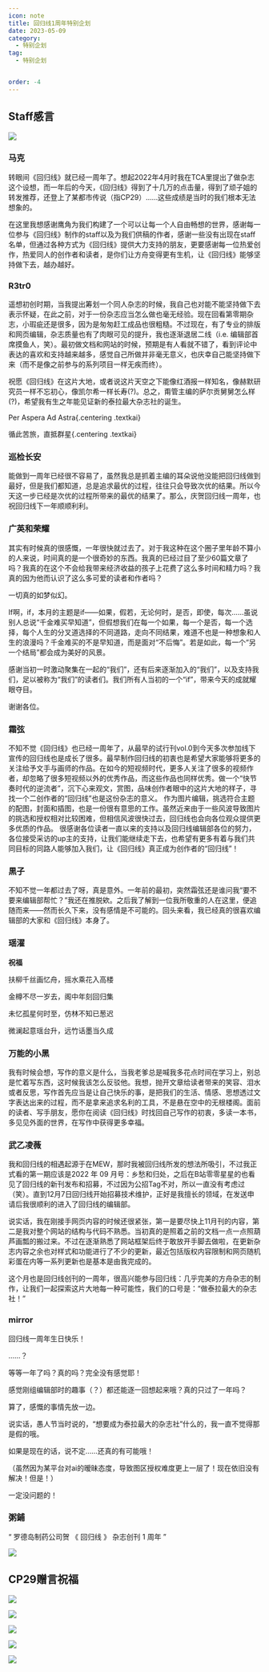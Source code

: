 ```yaml
---
icon: note
title: 回归线1周年特别企划
date: 2023-05-09
category:
  - 特别企划
tag:
  - 特别企划


order: -4
---
```

<!-- more -->

## Staff感言

![](./res/interview/topic1.webp)

### **马克**

转眼间《回归线》就已经一周年了。想起2022年4月时我在TCA里提出了做杂志这个设想，而一年后的今天，《回归线》得到了十几万的点击量，得到了顽子姐的转发推荐，还登上了某都市传说（指CP29）……这些成绩是当时的我们根本无法想象的。

在这里我想感谢鹰角为我们构建了一个可以让每一个人自由畅想的世界，感谢每一位参与《回归线》制作的staff以及为我们供稿的作者，感谢一些没有出现在staff名单，但通过各种方式为《回归线》提供大力支持的朋友，更要感谢每一位热爱创作，热爱同人的创作者和读者，是你们让方舟变得更有生机，让《回归线》能够坚持做下去，越办越好。

### **R3tr0**

遥想初创时期，当我提出筹划一个同人杂志的时候，我自己也对能不能坚持做下去表示怀疑，在此之前，对于一份杂志应当怎么做也毫无经验。现在回看第零期杂志，小瑕疵还是很多，因为是匆匆赶工成品也很粗糙。不过现在，有了专业的排版和网页编辑，杂志质量也有了肉眼可见的提升，我也逐渐退居二线（i.e. 编辑部首席摸鱼人，笑）。最初做文档和网站的时候，预期是有人看就不错了，看到评论中表达的喜欢和支持越来越多，感觉自己所做并非毫无意义，也庆幸自己能坚持做下来（而不是像之前参与的系列项目一样无疾而终）。

祝愿《回归线》在这片大地，或者说这片天空之下能像红酒报一样知名，像赫默研究员一样不忘初心，像凯尔希一样长寿(?)。总之，甭管主编的萨尔贡舅舅怎么样(?)，希望我有生之年能见证新的泰拉最大杂志社的诞生。

Per Aspera Ad Astra{.centering .textkai}

循此苦旅，直抵群星{.centering .textkai}

### **巡检长安**

能做到一周年已经很不容易了，虽然我总是抓着主编的耳朵说他没能把回归线做到最好，但是我们都知道，总是追求最优的过程，往往只会导致次优的结果。所以今天这一步已经是次优的过程所带来的最优的结果了。那么，庆贺回归线一周年，也祝回归线下一年顺顺利利。

### **广英和荣耀**

其实有时候真的很感慨，一年很快就过去了。对于我这种在这个圈子里年龄不算小的人来说，时间真的是一个很奇妙的东西。我真的已经过目了至少60篇文章了吗？我真的在这个不会给我带来经济收益的孩子上花费了这么多时间和精力吗？我真的因为他而认识了这么多可爱的读者和作者吗？

一切真的如梦似幻。

If啊，if，本月的主题是if——如果，假若，无论何时，是否，即使，每次……虽说别人总说“千金难买早知道”，但假想我们在每一个如果，每一个是否，每一个选择，每个人生的分叉道选择的不同道路，走向不同结果，难道不也是一种想象和人生的浪漫吗？千金难买的不是早知道，而是面对“不后悔”。若是如此，每一个“另一个结局”都会成为美好的风景。

感谢当初一时激动聚集在一起的“我们”，还有后来逐渐加入的“我们”，以及支持我们，足以被称为“我们”的读者们。我们所有人当初的一个“if”，带来今天的成就耀眼夺目。

谢谢各位。

### **霜弦**

不知不觉《回归线》也已经一周年了，从最早的试行刊vol.0到今天多次参加线下宣传的回归线也是成长了很多。最早制作回归线的初衷也是希望大家能够将更多的关注给予文手与画师的作品。在如今的短视频时代，更多人关注了很多的视频作者，却忽略了很多短视频以外的优秀作品，而这些作品也同样优秀。做一个“快节奏时代的逆流者”，沉下心来观文，赏图，品味创作者眼中的这片大地的样子，寻找一个二创作者的“回归线”也是这份杂志的意义。
作为图片编辑，挑选符合主题的配图，封面和插图，也是一份很有意思的工作。虽然近来由于一些风波导致图片的挑选和授权相对比较困难，但相信风波很快过去，回归线也会向各位观众提供更多优质的作品。
很感谢各位读者一直以来的支持以及回归线编辑部各位的努力，各位接受采访的up主的支持，让我们能继续走下去，也希望有更多有着与我们共同目标的同路人能够加入我们，让《回归线》真正成为创作者的“回归线”！

### **黒子**

不知不觉一年都过去了呀，真是意外。一年前的最初，突然霜弦还是谁问我“要不要来编辑部帮忙？”我还在推脱欸。之后我了解到一位我所敬重的人在这里，便追随而来——然而长久下来，没有感情是不可能的。回头来看，我已经真的很喜欢编辑部的大家和《回归线》本身了。

### **瑶濯**

<div class="centering textkai">

**祝福**

扶柳千丝画忆舟，摇水乘花入高楼

金樽不尽一岁去，阁中年刻回归集

未忆孤星何时至，仿林不知已葱迟

微澜起意瑶台升，远竹话墨当久成

</div>

### **万能的小黑**

我有时候会想，写作的意义是什么，当我老爹总是喊我多花点时间在学习上，别总是忙着写东西，这时候我该怎么反驳他。我想，抛开文章给读者带来的笑容、泪水或者反思，写作首先应当是让自己快乐的事，是把我们的生活、情感、思想透过文字表达出来的过程，而不是拿来追求名利的工具，不是悬在空中的无根楼阁。面前的读者、写手朋友，愿你在阅读《回归线》时找回自己写作的初衷，多读一本书，多见见外面的世界，在写作中获得更多幸福。

### **武乙凌薇**

我和回归线的相遇起源于在MEW，那时我被回归线所发的想法所吸引，不过我正式看的第一期应该是2022 年 09 月号：乡愁和归处，之后在B站零零星星的也看见了回归线的新刊发布和招募，不过因为公招Tag不对，所以一直没有考虑过（笑）。直到12月7日回归线开始招募技术维护，正好是我擅长的领域，在发送申请后我很顺利的进入了回归线的编辑部。

说实话，我在刚接手网页内容的时候还很紧张，第一是要尽快上11月刊的内容，第二是我对整个网站的结构与代码不熟悉。当初真的是照着之前的文档一点一点照葫芦画瓢的搬过来。不过在逐渐熟悉了网站框架后终于敢放开手脚去做啦，在更新杂志内容之余也对样式和功能进行了不少的更新，最近包括版权内容限制和网页随机彩蛋在内等一系列更新也是基本是由我完成的。

这个月也是回归线创刊的一周年，很高兴能参与回归线：几乎完美的方舟杂志的制作，让我们一起探索这片大地每一种可能性，我们的口号是：“做泰拉最大的杂志社！”

### **mirror**

回归线一周年生日快乐！

……？

等等一年了吗？真的吗？完全没有感觉耶！

感觉刚组编辑部时的趣事（？）都还能逐一回想起来哦？真的只过了一年吗？

算了，感慨的事情先放一边。

说实话，愚人节当时说的，“想要成为泰拉最大的杂志社”什么的，我一直不觉得那是假的哦。

如果是现在的话，说不定……还真的有可能哦！

（虽然因为某平台对ai的暧昧态度，导致图区授权难度更上一层了！现在依旧没有解决！但是！）

一定没问题的！


### **粥鋪**

“ 罗德岛制药公司贺 《 回归线 》 杂志创刊 1 周年 ”

![](./res/interview/粥鋪.webp)

## CP29赠言祝福

![](./res/interview/topic2.webp)

![](./res/interview/1.webp)

![](./res/interview/2.webp)

![](./res/interview/3.webp)

![](./res/interview/4.webp)
<eod />